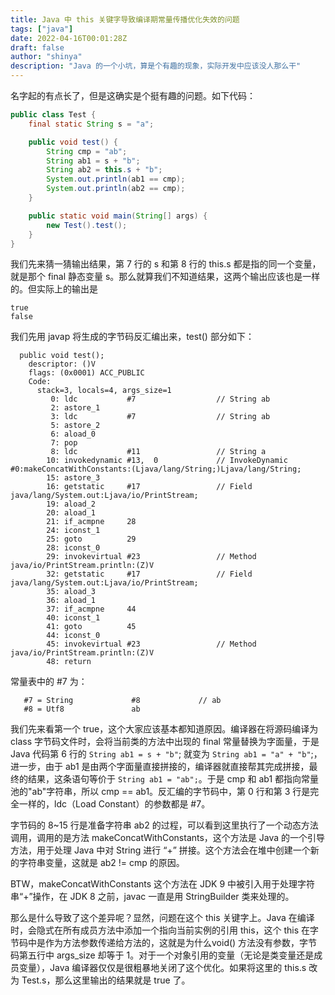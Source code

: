 ```yaml
---
title: Java 中 this 关键字导致编译期常量传播优化失效的问题
tags: ["java"]
date: 2022-04-16T00:01:28Z
draft: false
author: "shinya"
description: "Java 的一个小坑，算是个有趣的现象，实际开发中应该没人那么干"
---
```


名字起的有点长了，但是这确实是个挺有趣的问题。如下代码：

```java
public class Test {
    final static String s = "a";

    public void test() {
        String cmp = "ab";
        String ab1 = s + "b";
        String ab2 = this.s + "b";
        System.out.println(ab1 == cmp);
        System.out.println(ab2 == cmp);
    }

    public static void main(String[] args) {
        new Test().test();
    }
}
```

我们先来猜一猜输出结果，第 7 行的 s 和第 8 行的 this.s 都是指的同一个变量，就是那个 final 静态变量 s。那么就算我们不知道结果，这两个输出应该也是一样的。但实际上的输出是

```shell
true
false
```

我们先用 javap 将生成的字节码反汇编出来，test() 部分如下：

```shell
  public void test();
    descriptor: ()V
    flags: (0x0001) ACC_PUBLIC
    Code:
      stack=3, locals=4, args_size=1
         0: ldc           #7                  // String ab
         2: astore_1
         3: ldc           #7                  // String ab
         5: astore_2
         6: aload_0
         7: pop
         8: ldc           #11                 // String a
        10: invokedynamic #13,  0             // InvokeDynamic #0:makeConcatWithConstants:(Ljava/lang/String;)Ljava/lang/String;
        15: astore_3
        16: getstatic     #17                 // Field java/lang/System.out:Ljava/io/PrintStream;
        19: aload_2
        20: aload_1
        21: if_acmpne     28
        24: iconst_1
        25: goto          29
        28: iconst_0
        29: invokevirtual #23                 // Method java/io/PrintStream.println:(Z)V
        32: getstatic     #17                 // Field java/lang/System.out:Ljava/io/PrintStream;
        35: aload_3
        36: aload_1
        37: if_acmpne     44
        40: iconst_1
        41: goto          45
        44: iconst_0
        45: invokevirtual #23                 // Method java/io/PrintStream.println:(Z)V
        48: return
```

常量表中的 #7 为：

```shell
   #7 = String             #8             // ab
   #8 = Utf8               ab
```

我们先来看第一个 true，这个大家应该基本都知道原因。编译器在将源码编译为 class 字节码文件时，会将当前类的方法中出现的 final 常量替换为字面量，于是 Java 代码第 6 行的 `String ab1 = s + "b"`; 就变为 `String ab1 = "a" + "b"`;，进一步，由于 ab1 是由两个字面量直接拼接的，编译器就直接帮其完成拼接，最终的结果，这条语句等价于 `String ab1 = "ab";`。于是 cmp 和 ab1 都指向常量池的"ab"字符串，所以 cmp == ab1。反汇编的字节码中，第 0 行和第 3 行是完全一样的，ldc（Load Constant）的参数都是 #7。

字节码的 8~15 行是准备字符串 ab2 的过程，可以看到这里执行了一个动态方法调用，调用的是方法 makeConcatWithConstants，这个方法是 Java 的一个引导方法，用于处理 Java 中对 String 进行 “+” 拼接。这个方法会在堆中创建一个新的字符串变量，这就是 ab2 != cmp 的原因。

BTW，makeConcatWithConstants 这个方法在 JDK 9 中被引入用于处理字符串“+”操作，在 JDK 8 之前，javac 一直是用 StringBuilder 类来处理的。

那么是什么导致了这个差异呢？显然，问题在这个 this 关键字上。Java 在编译时，会隐式在所有成员方法中添加一个指向当前实例的引用 this，这个 this 在字节码中是作为方法参数传递给方法的，这就是为什么void() 方法没有参数，字节码第五行中 args\_size 却等于 1。对于一个对象引用的变量（无论是类变量还是成员变量），Java 编译器仅仅是很粗暴地关闭了这个优化。如果将这里的 this.s 改为 Test.s，那么这里输出的结果就是 true 了。